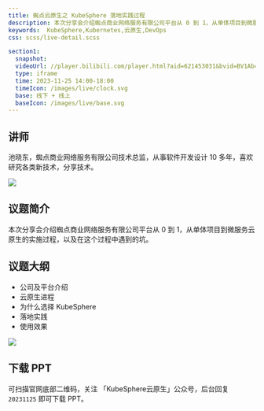 ```yaml
---
title: 蜘点云原生之 KubeSphere 落地实践过程
description: 本次分享会介绍蜘点商业网络服务有限公司平台从 0 到 1，从单体项目到微服务云原生的实施过程，以及在这个过程中遇到的坑。
keywords:  KubeSphere,Kubernetes,云原生,DevOps
css: scss/live-detail.scss

section1:
  snapshot: 
  videoUrl: //player.bilibili.com/player.html?aid=621453031&bvid=BV1Ab4y1M7B5&cid=1345832474&page=1&high_quality=1
  type: iframe
  time: 2023-11-25 14:00-18:00
  timeIcon: /images/live/clock.svg
  base: 线下 + 线上
  baseIcon: /images/live/base.svg
---
```


## 讲师

池晓东，蜘点商业网络服务有限公司技术总监，从事软件开发设计 10 多年，喜欢研究各类新技术，分享技术。

![](https://pek3b.qingstor.com/kubesphere-community/images/guangzhou-meetup-20231125-chixiaodong.JPG)

## 议题简介

本次分享会介绍蜘点商业网络服务有限公司平台从 0 到 1，从单体项目到微服务云原生的实施过程，以及在这个过程中遇到的坑。

## 议题大纲

- 公司及平台介绍
- 云原生进程
- 为什么选择 KubeSphere
- 落地实践
- 使用效果

![](https://pek3b.qingstor.com/kubesphere-community/images/guangzhou-meetup-20231125-poster-chixiaodong.png)

## 下载 PPT

可扫描官网底部二维码，关注 「KubeSphere云原生」公众号，后台回复 `20231125` 即可下载 PPT。

